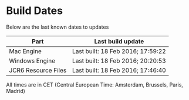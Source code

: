 # Build Dates

Below are the last known dates to updates

Part | Last build update
-----|-----
Mac Engine | Last built: 18 Feb 2016; 17:59:22
Windows Engine | Last built: 18 Feb 2016; 20:20:53
JCR6 Resource Files | Last built: 18 Feb 2016; 17:46:40
All times are in CET (Central European Time: Amsterdam, Brussels, Paris, Madrid)



